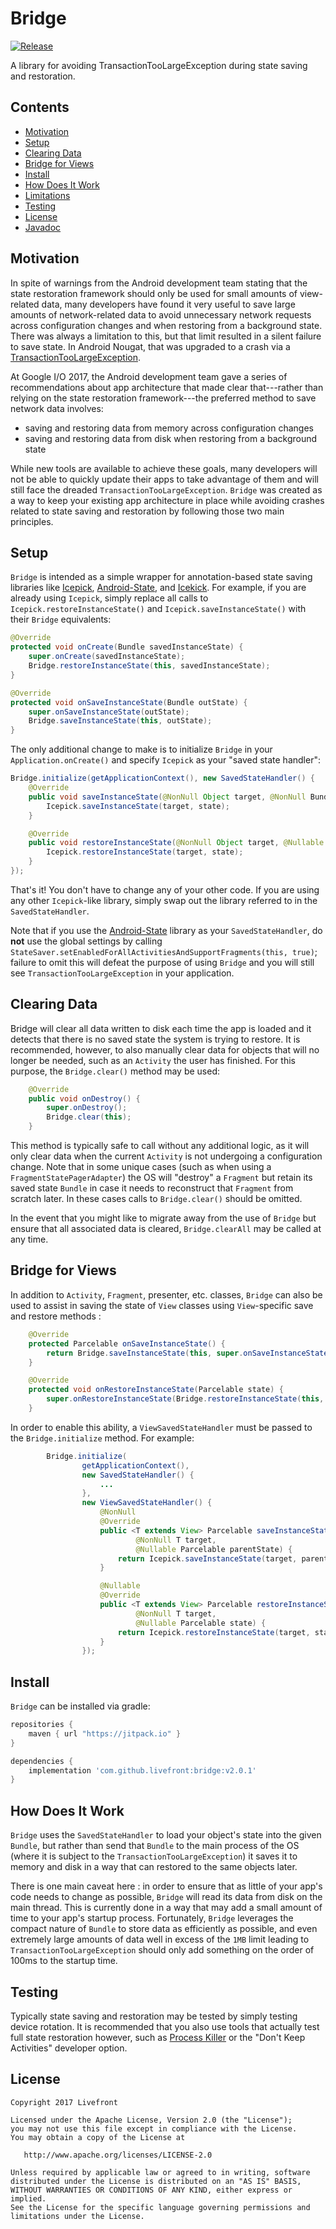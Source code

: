 # Bridge

[![Release](https://jitpack.io/v/Livefront/bridge.svg)](https://jitpack.io/#Livefront/bridge)

A library for avoiding TransactionTooLargeException during state saving and restoration.

## Contents

* [Motivation](#motivation)
* [Setup](#setup)
* [Clearing Data](#clear)
* [Bridge for Views](#views)
* [Install](#install)
* [How Does It Work](#how)
* [Limitations](#limitations)
* [Testing](#testing)
* [License](#license)
* [Javadoc](https://jitpack.io/com/github/livefront/bridge/v2.0.1/javadoc/index.html)

<a name="motivation"></a>
## Motivation

In spite of warnings from the Android development team stating that the state restoration framework should only be used for small amounts of view-related data, many developers have found it very useful to save large amounts of network-related data to avoid unnecessary network requests across configuration changes and when restoring from a background state. There was always a limitation to this, but that limit resulted in a silent failure to save state. In Android Nougat, that was upgraded to a crash via a [TransactionTooLargeException](https://developer.android.com/reference/android/os/TransactionTooLargeException.html).

At Google I/O 2017, the Android development team gave a series of recommendations about app architecture that made clear that---rather than relying on the state restoration framework---the preferred method to save network data involves:

- saving and restoring data from memory across configuration changes
- saving and restoring data from disk when restoring from a background state

While new tools are available to achieve these goals, many developers will not be able to quickly update their apps to take advantage of them and will still face the dreaded `TransactionTooLargeException`. `Bridge` was created as a way to keep your existing app architecture in place while avoiding crashes related to state saving and restoration by following those two main principles.

<a name="setup"></a>
## Setup

`Bridge` is intended as a simple wrapper for annotation-based state saving libraries like [Icepick](https://github.com/frankiesardo/icepick), [Android-State](https://github.com/evernote/android-state), and [Icekick](https://github.com/tinsukE/icekick). For example, if you are already using `Icepick`, simply replace all calls to `Icepick.restoreInstanceState()` and `Icepick.saveInstanceState()` with their `Bridge` equivalents:

```java
@Override
protected void onCreate(Bundle savedInstanceState) {
    super.onCreate(savedInstanceState);
    Bridge.restoreInstanceState(this, savedInstanceState);
}

@Override
protected void onSaveInstanceState(Bundle outState) {
    super.onSaveInstanceState(outState);
    Bridge.saveInstanceState(this, outState);
}
```

The only additional change to make is to initialize `Bridge` in your `Application.onCreate()` and specify `Icepick` as your "saved state handler":

```java
Bridge.initialize(getApplicationContext(), new SavedStateHandler() {
    @Override
    public void saveInstanceState(@NonNull Object target, @NonNull Bundle state) {
        Icepick.saveInstanceState(target, state);
    }

    @Override
    public void restoreInstanceState(@NonNull Object target, @Nullable Bundle state) {
        Icepick.restoreInstanceState(target, state);
    }
});
```

That's it! You don't have to change any of your other code. If you are using any other `Icepick`-like library, simply swap out the library referred to in the `SavedStateHandler`.

Note that if you use the [Android-State](https://github.com/evernote/android-state) library as your `SavedStateHandler`, do **not** use the global settings by calling `StateSaver.setEnabledForAllActivitiesAndSupportFragments(this, true)`; failure to omit this will defeat the purpose of using `Bridge` and you will still see `TransactionTooLargeException` in your application.

<a name="clear"></a>
## Clearing Data

Bridge will clear all data written to disk each time the app is loaded and it detects that there is no saved state the system is trying to restore. It is recommended, however, to also manually clear data for objects that will no longer be needed, such as an `Activity` the user has finished. For this purpose, the `Bridge.clear()` method may be used:

```java
    @Override
    public void onDestroy() {
        super.onDestroy();
        Bridge.clear(this);
    }
```

This method is typically safe to call without any additional logic, as it will only clear data when the current `Activity` is not undergoing a configuration change. Note that in some unique cases (such as when using a `FragmentStatePagerAdapter`) the OS will "destroy" a `Fragment` but retain its saved state `Bundle` in case it needs to reconstruct that `Fragment` from scratch later. In these cases calls to `Bridge.clear()` should be omitted.

In the event that you might like to migrate away from the use of `Bridge` but ensure that all associated data is cleared, `Bridge.clearAll` may be called at any time.

<a name="views"></a>
## Bridge for Views

In addition to `Activity`, `Fragment`, presenter, etc. classes, `Bridge` can also be used to assist in saving the state of `View` classes using `View`-specific save and restore methods :

```java
    @Override
    protected Parcelable onSaveInstanceState() {
        return Bridge.saveInstanceState(this, super.onSaveInstanceState());
    }

    @Override
    protected void onRestoreInstanceState(Parcelable state) {
        super.onRestoreInstanceState(Bridge.restoreInstanceState(this, state));
    }
```

In order to enable this ability, a `ViewSavedStateHandler` must be passed to the `Bridge.initialize` method. For example:

```java
        Bridge.initialize(
                getApplicationContext(),
                new SavedStateHandler() {
                    ...
                },
                new ViewSavedStateHandler() {
                    @NonNull
                    @Override
                    public <T extends View> Parcelable saveInstanceState(
                            @NonNull T target,
                            @Nullable Parcelable parentState) {
                        return Icepick.saveInstanceState(target, parentState);
                    }

                    @Nullable
                    @Override
                    public <T extends View> Parcelable restoreInstanceState(
                            @NonNull T target,
                            @Nullable Parcelable state) {
                        return Icepick.restoreInstanceState(target, state);
                    }
                });
```

<a name="install"></a>
## Install

`Bridge` can be installed via gradle:

```gradle
repositories {
    maven { url "https://jitpack.io" }
}

dependencies {
    implementation 'com.github.livefront:bridge:v2.0.1'
}
```

<a name="how"></a>
## How Does It Work

`Bridge` uses the `SavedStateHandler` to load your object's state into the given `Bundle`, but rather than send that `Bundle` to the main process of the OS (where it is subject to the `TransactionTooLargeException`) it saves it to memory and disk in a way that can restored to the same objects later.

There is one main caveat here : in order to ensure that as little of your app's code needs to change as possible, `Bridge` will read its data from disk on the main thread. This is currently done in a way that may add a small amount of time to your app's startup process. Fortunately, `Bridge` leverages the compact nature of `Bundle` to store data as efficiently as possible, and even extremely large amounts of data well in excess of the `1MB` limit leading to `TransactionTooLargeException` should only add something on the order of 100ms to the startup time.

<a name="testing"></a>
## Testing

Typically state saving and restoration may be tested by simply testing device rotation. It is recommended that you also use tools that actually test full state restoration however, such as [Process Killer](https://github.com/livefront/process-killer-android) or the "Don't Keep Activities" developer option.

<a name="license"></a>
## License

    Copyright 2017 Livefront

    Licensed under the Apache License, Version 2.0 (the "License");
    you may not use this file except in compliance with the License.
    You may obtain a copy of the License at

       http://www.apache.org/licenses/LICENSE-2.0

    Unless required by applicable law or agreed to in writing, software
    distributed under the License is distributed on an "AS IS" BASIS,
    WITHOUT WARRANTIES OR CONDITIONS OF ANY KIND, either express or implied.
    See the License for the specific language governing permissions and
    limitations under the License.
